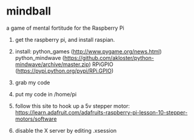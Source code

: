 # mindball
a game of mental fortitude for the Raspberry Pi

1. get the raspberry pi, and install raspian.

2. install:
python_games (http://www.pygame.org/news.html)
python_mindwave (https://github.com/akloster/python-mindwave/archive/master.zip)
RPiGPIO (https://pypi.python.org/pypi/RPi.GPIO)

3. grab my code

4. put my code in /home/pi

5. follow this site to hook up a 5v stepper motor:
https://learn.adafruit.com/adafruits-raspberry-pi-lesson-10-stepper-motors/software

6. disable the X server by editing .xsession
